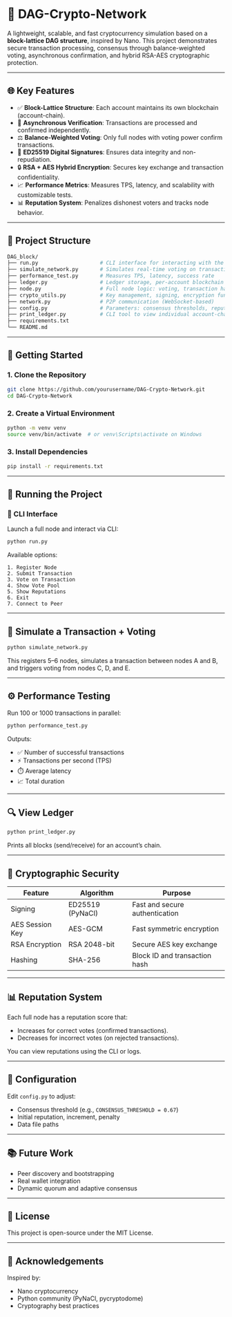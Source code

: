 
# 🧠 DAG-Crypto-Network

A lightweight, scalable, and fast cryptocurrency simulation based on a **block-lattice DAG structure**, inspired by Nano. This project demonstrates secure transaction processing, consensus through balance-weighted voting, asynchronous confirmation, and hybrid RSA-AES cryptographic protection.

---

## 🌐 Key Features

- ✅ **Block-Lattice Structure**: Each account maintains its own blockchain (account-chain).
- 🔄 **Asynchronous Verification**: Transactions are processed and confirmed independently.
- ⚖️ **Balance-Weighted Voting**: Only full nodes with voting power confirm transactions.
- 🔐 **ED25519 Digital Signatures**: Ensures data integrity and non-repudiation.
- 🔒 **RSA + AES Hybrid Encryption**: Secures key exchange and transaction confidentiality.
- 📈 **Performance Metrics**: Measures TPS, latency, and scalability with customizable tests.
- 📊 **Reputation System**: Penalizes dishonest voters and tracks node behavior.

---

## 📁 Project Structure

```bash
DAG_block/
├── run.py                    # CLI interface for interacting with the network
├── simulate_network.py       # Simulates real-time voting on transactions
├── performance_test.py       # Measures TPS, latency, success rate
├── ledger.py                 # Ledger storage, per-account blockchain logic
├── node.py                   # Full node logic: voting, transaction handling
├── crypto_utils.py           # Key management, signing, encryption functions
├── network.py                # P2P communication (WebSocket-based)
├── config.py                 # Parameters: consensus thresholds, reputation values
├── print_ledger.py           # CLI tool to view individual account-chains
├── requirements.txt
└── README.md
```

---

## 🚀 Getting Started

### 1. Clone the Repository
```bash
git clone https://github.com/yourusername/DAG-Crypto-Network.git
cd DAG-Crypto-Network
```

### 2. Create a Virtual Environment
```bash
python -m venv venv
source venv/bin/activate  # or venv\Scripts\activate on Windows
```

### 3. Install Dependencies
```bash
pip install -r requirements.txt
```

---

## 🧪 Running the Project

### 🧭 CLI Interface
Launch a full node and interact via CLI:
```bash
python run.py
```

Available options:
```
1. Register Node
2. Submit Transaction
3. Vote on Transaction
4. Show Vote Pool
5. Show Reputations
6. Exit
7. Connect to Peer
```

---

## 🧬 Simulate a Transaction + Voting
```bash
python simulate_network.py
```
This registers 5–6 nodes, simulates a transaction between nodes A and B, and triggers voting from nodes C, D, and E.

---

## ⚙️ Performance Testing
Run 100 or 1000 transactions in parallel:
```bash
python performance_test.py
```

Outputs:
- ✅ Number of successful transactions
- ⚡ Transactions per second (TPS)
- ⏱️ Average latency
- 📈 Total duration

---

## 🔍 View Ledger
```bash
python print_ledger.py
```
Prints all blocks (send/receive) for an account’s chain.

---

## 🔐 Cryptographic Security

| Feature         | Algorithm        | Purpose                          |
|-----------------|------------------|----------------------------------|
| Signing         | ED25519 (PyNaCl) | Fast and secure authentication   |
| AES Session Key | AES-GCM          | Fast symmetric encryption        |
| RSA Encryption  | RSA 2048-bit     | Secure AES key exchange          |
| Hashing         | SHA-256          | Block ID and transaction hash    |

---

## 📊 Reputation System

Each full node has a reputation score that:
- Increases for correct votes (confirmed transactions).
- Decreases for incorrect votes (on rejected transactions).

You can view reputations using the CLI or logs.

---

## 🔧 Configuration

Edit `config.py` to adjust:
- Consensus threshold (e.g., `CONSENSUS_THRESHOLD = 0.67`)
- Initial reputation, increment, penalty
- Data file paths

---


## 📚 Future Work

- Peer discovery and bootstrapping
- Real wallet integration
- Dynamic quorum and adaptive consensus

---

## 📝 License

This project is open-source under the MIT License.

---

## 🤝 Acknowledgements

Inspired by:
- Nano cryptocurrency
- Python community (PyNaCl, pycryptodome)
- Cryptography best practices
